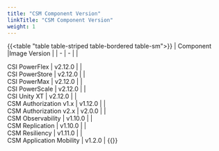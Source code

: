 ```yaml
---
title: "CSM Component Version"
linkTitle: "CSM Component Version"
weight: 1 
--- 
```


{{<table "table table-striped table-bordered table-sm">}}
| Component |Image Version |
| - | - |
|<div style="text-align:left"> CSI PowerFlex | v2.12.0 |
|<div style="text-align:left"> CSI PowerStore | v2.12.0 |
|<div style="text-align:left"> CSI PowerMax | v2.12.0 |
|<div style="text-align:left"> CSI PowerScale | v2.12.0 |
|<div style="text-align:left"> CSI Unity XT | v2.12.0 |
|<div style="text-align:left"> CSM Authorization v1.x | v1.12.0 |
|<div style="text-align:left"> CSM Authorization v2.x | v2.0.0 |
|<div style="text-align:left"> CSM Observability | v1.10.0 |
|<div style="text-align:left"> CSM Replication | v1.10.0 |
|<div style="text-align:left"> CSM Resiliency | v1.11.0 |
|<div style="text-align:left"> CSM Application Mobility | v1.2.0 |
{{</table>}} 

